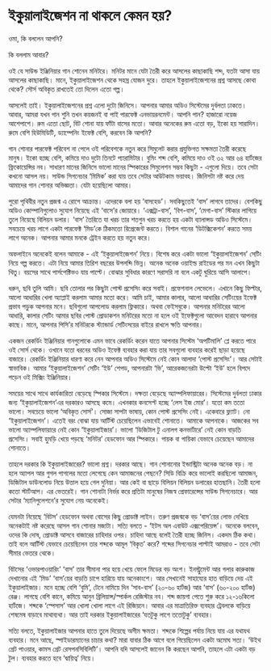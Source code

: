 # ইকুয়ালাইজেশন না থাকলে কেমন হয়?

ওমা, কি বললেন আপনি?

কি বললাম আবার?

ওই যে সাউন্ড ইঞ্জিনিয়ার গান শোনেন মনিটরে। মনিটর মানে যেটা তৈরী করে আসলের কাছাকাছি শব্দ, যতটা আসা যায় আসলের কাছাকাছি। মানে, ইকুয়ালাইজেশন থেকে সহস্র যোজন দুরে। তাহলে ইকুয়ালাইজেশনের প্রশ্ন আসছে কোথা থেকে? সৌর্স অবিকৃত রাখতেই তো দিলেন এতো গল্প। 

আসলেই তাই। ইকুয়ালাইজেশনের প্রশ্ন এলো দুটো জিনিসে। আপনার আমার অডিও সিস্টেমের দুর্বলতা ঢাকতে। আবার, আমরা যখন গান শুনি তখন কয়জনই বা পাই পারফেক্ট এনভায়রনমেন্ট। আপনি পান? হাজারো নয়েজ আশেপাশে। রুম এতো ছোট, বিট শোনা যায় ফাঁটা বাসের মতো। আবার অনেকের রুম এতো বড়, ইকো হয় সারাদিন। রুমে বেশি হিউমিডিটি, ড্যাম্পেনিং ইফেক্ট বেশি, করবেন কি আপনি?

গান শোনার পারফেক্ট পরিবেশ না পেলে ওই পরিবেশকে নতুন করে সিমুলেট করার প্রযুক্তিগত সক্ষমতা তৈরী করেছে মানুষ। ইকো হচ্ছে বেশি, কমিয়ে দাও দুটো তিনটে প্যারামিটার। বুমিং শব্দ বেশি, কমিয়ে দাও ওই ৩২ আর ৬৪ হার্টজের ফ্রিকোয়েন্সির নব। সাধারণ মানের জিনিসে ভালো মানের স্পিকারের সিমুলেশন সম্ভব কিছুটা - এগুলো দিয়ে। তবে সেটা কখনো আসল নয়। সাউন্ড সিগনেচার ‘মিমিক’ করা যায় তবে সেটার আউটকাম ভয়াবহ। জিনিসটা নষ্ট করে দেয় আমাদের গান শোনার অভিজ্ঞতা। যেটা হয়েছিলো আমার। 

পুরো পৃথিবীর নতুন প্রজন্ম এ রোগে আক্রান্ত। এদেরকে বলা হয় ‘বাসহেড’। সবকিছুতেই ‘বাস’ লাগবে তাদের। বেশকিছু অডিও কোম্পানিগুলোও সুযোগ নিয়েছে এই ‘বাসে’র জোয়ারে। ‘এক্সট্রা-বাস’, ‘বিগ-বাস’, ‘মেগা-বাস’ স্টিকার লাগিয়ে তুলে নিয়েছে বিলিয়ন ডলার। ‘বাস’ তৈরিতে যা খরচ তার শতগুন খরচ করতে হয় একটা ব্যালান্সড অডিও সিস্টেমে। সবচেয়ে খরচ লাগে একটা পারফেক্ট ‘মিড’কে ঠিকমতো রিপ্রেজেন্ট করতে।  বিশাল গানের ‘ডিটক্সিকেশন’ করতে সময় লাগে অনেক। আপনার আমার মনকে ট্রেইন করতে হয় নতুন করে। 

অফলাইনে অনেকেই বলেন আমাকে - এই ‘ইকুয়ালাইজেশন’ নিয়ে। বিশেষ করে একটা ভালো ‘ইকুয়ালাইজেশন’ সেটিং নিয়ে গল্প করতে। এটা নিয়ে আমার তিরিশ বছরের উপলব্দি ভিন্ন। অনেক অনেক ওয়াইল্ড রাইডের পর মন এখন কিছুটা থিতু। বয়সের সাথে পার্সপেক্টিভও যায় পাল্টে। বোঝার সুবিধার কারণে সরাসরি না বলে একটু ঘুরিয়ে আসি আলাপে। 

ধরুন, ছবি তুলি আমি। ছবি তোলার পর কিছুটা পোস্ট প্রসেসিং করে সবাই। প্রফেশনাল লেভেলে। এখানে কিছু ফিল্টার, আলো আধারির খেলা অ্যাপ্লাই করলাম আমার মতো করে। আমি চাই, আমার কালার, আলো আধারির সেটিংয়ের ইফেক্ট প্রভাব পড়ুক আপনার মনে। ছবিগুলো আপলোড করলাম ফ্লিকারে। অথবা ফেইসবুকে। আপনার মনিটরের আলো আধারি, কালার সেটিং আমার ছবির পোস্ট প্রোডাকশন মনিটরের মতো না হলে ওই ইফেক্টগুলো আবেদন হারাবে আপনার কাছে। মানে, আপনার পিসি’র মনিটরকে স্ট্যান্ডার্ড সেটিংসয়ের বাইরে রাখলে ক্ষতি আপনার। 

একজন রেকর্ডিং ইঞ্জিনিয়ার গানগুলোকে এমন ভাবে রেকর্ডিং করেন যাতে আপনার সিস্টেম ‘অপটিমালি’ প্লে করতে পারে ওই সোর্স থেকে। ওখানে যতো ধরনের অডিও ইফেক্ট ব্যবহার করা যায় তার সবগুলো ব্যবহার করেই ছাড়া হয়েছে বাজারে। রেকর্ডিং ইঞ্জিনিয়ার ধারণা করে নেন আপনার অডিও সিস্টেমে নেই কোন আলাদা ‘পোস্ট প্রসেসিং’। আর সেটাই স্বাভাবিক। আমার ‘ইকুয়ালাইজেশন’ সেটিং ‘ইউ’ শেপড, আপনারটা ‘ভি’, আরেকজনেরটা উল্টো ‘ইউ’ হলে বিপদে পড়েন ওই মিক্সিং ইঞ্জিনিয়ার। 

সময়ের সাথে সাথে কার্যকারিতা বেড়েছে স্পিকার সিস্টেমে। দক্ষতা বেড়েছে অ্যাম্পলিফায়ারের। সিস্টেমের দুর্বলতা ঢাকার জন্য ‘ইকুয়ালাইজেশন’এর দরকারও আসছে কমে। এখনকার কনসেপ্ট হচ্ছে ‘লেস ইজ মোর’। যতো কম ততো ভালো। সবচেয়ে ভালো ‘অবিকৃত সোর্স’। সোজা সাপটা ভাষায়, কোন পোস্ট প্রসেসিং নেই। একেবারে ফ্ল্যাট। নো ‘ইকুয়ালাইজেশন’। এতেই বরং বোঝা যায় আর্টিস্ট চেয়েছিলেন এভাবেই শোনাতে। আমাকে আপনাকে। আজকের সব ভালো অ্যাম্পলিফায়ারে নেই কোন ‘ইকুয়ালাইজার’। ভালো ‘ডিজিটাল টু এনালগ কনভার্টারে’ নেই কোন বাড়তি প্রসেসিং। সবাই হুমড়ি খেয়ে পড়ছে ‘মনিটর’ হেডফোন আর স্পিকারে। গায়ক বা গায়িকা যেভাবে চেয়েছেন আমাদের শোনাতে।  

তাহলে দরকার কি ইকুয়ালাইজারের? ভালো প্রশ্ন। দরকার আছে। গান শোনানোর ইন্ডাস্ট্রিটা অনেক অনেক বড়। না হলে অ্যাপল আর গুগল পাগলের মতো লেগেছে কেন আমাজনের পেছনে? সিডি বিক্রি করে ভালোই করছিলো আমাজন, ডিজিটাল ডাউনলোড নিয়ে উত্তাল হয়ে গেল দুনিয়া। আর কেই বা ছাড়ে বিলিয়ন বিলিয়ন ডলারের হাতছানি। তৈরী হলো কতো স্টার্টআপ। এর ভেতরেই। গান শোনাটা নির্ভর করে প্রতিটা মানুষের নিজস্ব প্রেফারেন্সের সাউন্ড সিগনেচারে। আর সেটার ‘ম্যানিপুলেশনে’র সুযোগ নেয় অনেকেই। 

যেমনটা নিয়েছে ‘বিটস’ হেডফোন অথবা বোসের কিছু প্রোডাক্ট লাইন। তরুণ প্রজন্মকে বড় ‘বাস’য়ের লোভ দেখিয়ে অনেকটাই নষ্ট করেছে আসল গান শোনার মজাটা। সত্যি বলতে - ‘ইটস অল এবাউট এক্সপেরিয়েন্স’। অনেকে বলবেন, ওদের কি দোষ, প্রোডাক্ট আসবে বাজারের চাহিদার ওপর। চাহিদা আছে বলেই তৈরী হচ্ছে জিনিস। একদম ঠিক কথা। তাই বলে আর্টিস্ট যেভাবে চেয়েছিলেন তার শব্দকে আমূল ‘বিকৃত’ করে? শব্দের সিগনেচার পাল্টাই আমরাও - তবে সেটা সীমার ভেতরে থেকে। 

বিটসের ‘ওভারপাওয়ারিং’ ‘বাস’ তার সীমানা পার হয়ে খেয়ে ফেলে মিডের বড় অংশ। ইনস্ট্রুমেন্ট আর গলার কারুকাজ দেখানোর এই ‘মিড’ ‘বাস’য়ের বাড়তি চাপে হারিয়ে যায় অনেকাংশে। আর সেখানেই সাহায্যের হাত বাড়িয়ে দেয় এই ইকুয়ালাইজার। মনে হচ্ছে বেশি ‘বুমি’, টেনে নামিয়ে দিন ‘সাব-বাস’ \(২০-৬০ হার্টজ\) আর ‘বাস’ \(৬০-২০০ হার্টজ\) রেঞ্জ। লাগছে বেশি কানে, কমিয়ে আনুন ব্রিলিয়ান্স/স্পার্কল রেজিস্টার নব। শব্দ জায়গা পেতে শুরু করে ১২-১৬কিলো হার্টজে। শব্দকে ‘স্পেসাস’ আর খোলা খোলা লাগে এই রিজিয়নে। আবার এর মাত্রাতিরিক্ত ব্যবহার ট্রেবলকে বাড়িয়ে শেষমেষ বাড়াবে মাথাব্যথা। আর তাই দরকার ইকুয়ালাইজারের ‘যতটুকু লাগে ততোটুকু’ ব্যবহার। 

সত্যি বলতে, ইকুয়ালাইজার আপনার হাতে তুলে দিয়েছে অসীম ক্ষমতা। শব্দকে শিল্পের পর্যায় নিয়ে যায় এর যথাযথ ব্যবহার। মনে আছে, স্পাইডারম্যানের চাচার কথা? মারা যাবার ঠিক আগে বলে গিয়েছিলেন একটা অমোঘ সত্য। ‘উইথ গ্রেট পাওয়ার, কামস গ্রেট রেসপনসিবিলিটি’। আপনি যদি আসলেই জানেন কি করছেন আপনি, তাহলে এটা একটা বড় টুল। ব্যবহার করতে হবে ‘দ্বায়িত্ব’ নিয়ে।




